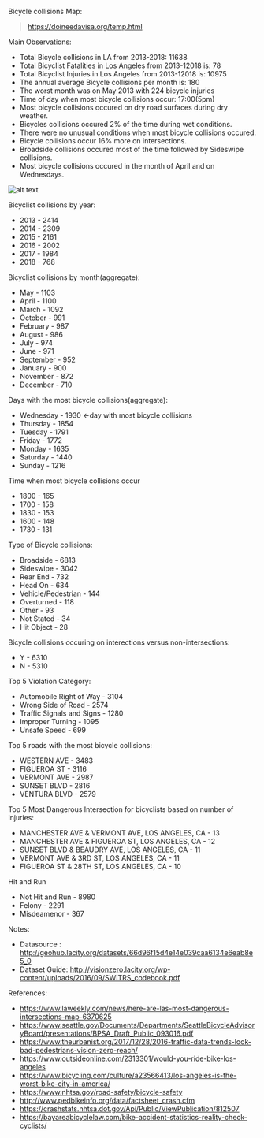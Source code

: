Bicycle collisions Map: 
>https://doineedavisa.org/temp.html

Main Observations:
- Total Bicycle collisions in LA from 2013-2018: 11638
- Total Bicyclist Fatalities in Los Angeles from 2013-12018 is: 78
- Total Bicyclist Injuries in Los Angeles from 2013-12018 is: 10975
- The annual average Bicycle collisions per month is: 180
- The worst month was on May 2013 with 224 bicycle injuries
- Time of day when most bicycle collisions occur: 17:00(5pm)
- Most bicycle collisions occured on dry road surfaces during dry weather. 
- Bicycles collisions occured 2% of the time during wet conditions. 
- There were no unusual conditions when most bicycle collisions occured.
- Bicycle collisions occur 16% more on intersections.
- Broadside collisions occured most of the time followed by Sideswipe collisions.
- Most bicycle collisions occured in the month of April and on Wednesdays.

![alt text](https://raw.githubusercontent.com/nonoumasy/Bicyclist-Collisions-in-Los-Angeles-2013-2018/branch/path/to/la_bike.png)


Bicyclist collisions by year: 
- 2013    - 2414 
- 2014    - 2309
- 2015    - 2161
- 2016    - 2002
- 2017    - 1984
- 2018    -  768

Bicyclist collisions by month(aggregate): 
- May          - 1103
- April        - 1100
- March        - 1092
- October      -  991
- February     -  987
- August       -  986
- July         -  974
- June         -  971
- September    -  952
- January      -  900
- November     -  872
- December     -  710

Days with the most bicycle collisions(aggregate):
- Wednesday    - 1930 <-day with most bicycle collisions
- Thursday     - 1854
- Tuesday      - 1791
- Friday       - 1772
- Monday       - 1635
- Saturday     - 1440
- Sunday       - 1216

Time when most bicycle collisions occur
- 1800    - 165
- 1700    - 158
- 1830    - 153
- 1600    - 148
- 1730    - 131

Type of Bicycle collisions:
- Broadside            - 6813
- Sideswipe            - 3042
- Rear End             -  732
- Head On              -  634
- Vehicle/Pedestrian   -  144
- Overturned           -  118
- Other                -   93
- Not Stated           -   34
- Hit Object           -   28

Bicycle collisions occuring on interections versus non-intersections:
- Y    - 6310
- N    - 5310

Top 5 Violation Category:
- Automobile Right of Way                                       - 3104
- Wrong Side of Road                                            - 2574
- Traffic Signals and Signs                                     - 1280
- Improper Turning                                              - 1095
- Unsafe Speed                                                  -  699

Top 5 roads with the most bicycle collisions:
- WESTERN AVE      - 3483
- FIGUEROA ST      - 3116
- VERMONT AVE      - 2987
- SUNSET BLVD      - 2816
- VENTURA BLVD     - 2579

Top 5 Most Dangerous Intersection for bicyclists based on number of injuries:
- MANCHESTER AVE & VERMONT AVE, LOS ANGELES, CA    - 13
- MANCHESTER AVE & FIGUEROA ST, LOS ANGELES, CA    - 12
- SUNSET BLVD & BEAUDRY AVE, LOS ANGELES, CA       - 11
- VERMONT AVE & 3RD ST, LOS ANGELES, CA            - 11
- FIGUEROA ST & 28TH ST, LOS ANGELES, CA           - 10

Hit and Run
- Not Hit and Run   - 8980
- Felony            - 2291
- Misdeamenor       -  367



Notes:
- Datasource : http://geohub.lacity.org/datasets/66d96f15d4e14e039caa6134e6eab8e5_0
- Dataset Guide: http://visionzero.lacity.org/wp-content/uploads/2016/09/SWITRS_codebook.pdf

References:
- https://www.laweekly.com/news/here-are-las-most-dangerous-intersections-map-6370625
- https://www.seattle.gov/Documents/Departments/SeattleBicycleAdvisoryBoard/presentations/BPSA_Draft_Public_093016.pdf
- https://www.theurbanist.org/2017/12/28/2016-traffic-data-trends-look-bad-pedestrians-vision-zero-reach/
- https://www.outsideonline.com/2313301/would-you-ride-bike-los-angeles
- https://www.bicycling.com/culture/a23566413/los-angeles-is-the-worst-bike-city-in-america/
- https://www.nhtsa.gov/road-safety/bicycle-safety
- http://www.pedbikeinfo.org/data/factsheet_crash.cfm
- https://crashstats.nhtsa.dot.gov/Api/Public/ViewPublication/812507
- https://bayareabicyclelaw.com/bike-accident-statistics-reality-check-cyclists/

